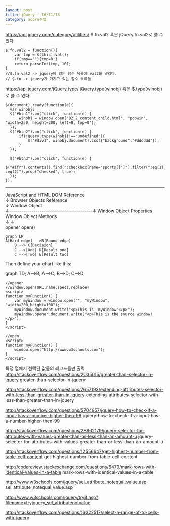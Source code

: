 ```yaml
---
layout: post
title: jQuery - 16/11/15
category: acorn수업
---
```


https://api.jquery.com/category/utilities/
$.fn.val2 혹은 jQuery.fn.val2로 쓸 수 있다

```
$.fn.val2 = function(){  
    var tmp = $(this).val();
    if(tmp==""){tmp=0;}
    return parseInt(tmp, 10);
}
//$.fn.val2 -> jquery에 있는 함수 목록에 val2를 넣겠다. 
// $.fn -> jquery가 가지고 있는 함수 목록들
```

https://api.jquery.com/jQuery.type/
jQuery.type(winobj) 혹은 $.type(winobj)로 쓸 수 있다

```
$(document).ready(function(e){
  var winobj;
  $("#btn1").on("click", function(e) {
      winobj = window.open("02_2_content_child.html", "popwin", "width=250, height=200, left=0, top=0");
  });  
  $("#btn2").on("click", function(e) {
      if(jQuery.type(winobj)!=="undefined"){
          $("#div1", winobj.document).css({"background":"#dddddd"});
      }
  });
  
  $("#btn3").on("click", function(e) {
      $("#ifr").contents().find(":checkbox[name='sports[]']").filter(":eq(1), :eq(2)").prop("checked", true);
  });
});
```

---

JavaScript and HTML DOM Reference  
↓
Browser Objects Reference  
↓
Window Object  
↓-----------------------------------------↓
Window Object Properties                 Window Object Methods  
↓                                                            ↓  
opener                                                   open()  

```mermaid
graph LR
A[Hard edge] -->B(Round edge)
    B --> C{Decision}
    C -->|One| D[Result one]
    C -->|Two| E[Result two]
```

<script src="mermaid.full.min.js"></script>
Then define your chart like this:

<div class="mermaid">
graph TD;
    A-->B;
    A-->C;
    B-->D;
    C-->D;
</div>

```
//opener
//window.open(URL,name,specs,replace)
<script>
function myFunction() {
    var myWindow = window.open("", "myWindow", "width=200,height=100");
    myWindow.document.write("<p>This is 'myWindow'</p>");
    myWindow.opener.document.write("<p>This is the source window!</p>");
}
</script>
```

```
//open
<script>
function myFunction() {
    window.open("http://www.w3schools.com");
}
</script>
```
특정 열에서 선택된 값들의 레코드들만 출력
http://stackoverflow.com/questions/2035015/greater-than-selector-in-jquery
greater-than-selector-in-jquery

http://stackoverflow.com/questions/7657193/extending-attributes-selector-with-less-than-greater-than-in-jquery
extending-attributes-selector-with-less-than-greater-than-in-jquery

http://stackoverflow.com/questions/5704957/jquery-how-to-check-if-a-input-has-a-number-higher-then-99
jquery-how-to-check-if-a-input-has-a-number-higher-then-99

http://stackoverflow.com/questions/28862179/jquery-selector-for-attributes-with-values-greater-than-or-less-than-an-amount-u
jquery-selector-for-attributes-with-values-greater-than-or-less-than-an-amount-u

http://stackoverflow.com/questions/12556647/get-highest-number-from-table-cell-content
get-highest-number-from-table-cell-content

http://codereview.stackexchange.com/questions/6470/mark-rows-with-identical-values-in-a-table
mark-rows-with-identical-values-in-a-table

http://www.w3schools.com/jquery/sel_attribute_notequal_value.asp
sel_attribute_notequal_value.asp

http://www.w3schools.com/jquery/tryit.asp?filename=tryjquery_sel_attributenotvalue

http://stackoverflow.com/questions/16322517/select-a-range-of-td-cells-with-jquery


